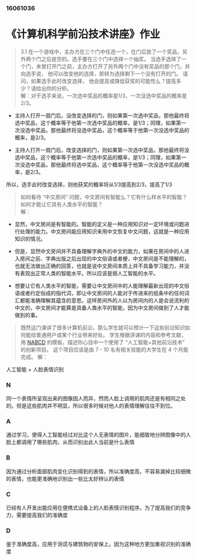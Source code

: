 ### 16061036

# 《计算机科学前沿技术讲座》作业

>3.1 在一个游戏中，主办方在三个门中任选一个，在门后放了一个奖品，另外两个门之后是空的。选手要在三个门中选择一个抽奖。 当选手选择了一个门，未曾打开门之前，主办方打开了另外两个门中没有奖品的那个门，并向选手说， 他可以改变他的选择，即转为选择剩下一个没有打开的门。 请问，如果选手此时改变选择， 他会提高或降低获奖的可能性么？提高多少？请给出你的分析。  
解：对于选手来说，一次选中奖品的概率是1/3，一次没选中奖品的概率是2/3。

- 主持人打开一扇门后，没改变选择的门，则如果第一次选中奖品，那他最终将选中奖品，这个概率等于他第一次选中奖品的概率，是1/3；同理，如果第一次没选中奖品，那他最终将没选中奖品，这个概率等于他第一次没选中奖品的概率，是2/3。

- 主持人打开一扇门后，改变选择的门，则如果第一次选中奖品，那他最终将没选中奖品，这个概率等于他第一次选中奖品的概率，是1/3；同理，如果第一次没选中奖品，那他最终将选中奖品，这个概率等于他第一次没选中奖品的概率，是2/3。

所以，选手此时改变选择，则他获奖的概率将从1/3提高到2/3，提高了1/3

> 如何看待 “中文房间” 问题，中文房间有智能么？它有什么样水平的智能？如何才能让它具有人类水平的智能？  
解：​	

- 显然，中文房间是有智能的。智能的定义是一种应用知识对一定环境或问题进行处理的能力。中文房间能应用知识来用中文恢复中文问题，这就是一种应用知识的情况。

- 但是，显然中文房间并不具备理解字典外的中文的能力，如果在房间中的人进入房间之前、字典出版之后出现的中文俗语或者梗，中文房间是不能理解的，也就无法做出正确的回答，也就是说中文房间本质上并不具备学习能力，并没有表现出正常人类的智能水平。所以应该是弱人工智能的水平。

- 想要让它有人类水平的智能，需要让中文房间中的人能理解最新出现的中文俗语或者约定俗成的指代词，即让中文房间的人能对于传进来的纸条中的任何词汇都能准确理解其蕴含的意思。这样房间外的人以为房间内的人是会说流利的中文的，中文房间才能算是具备人类水平的智能，因为中文房间做到了人才能做到的事。

> 既然这门课讲了很多计算机前沿，那么学生就可以预计一下这些前沿知识如何能给普通用户或某个行业带来好处。 学生根据讲课的内容和参考文献，用 [NABCD](https://www.cnblogs.com/xinz/archive/2010/12/01/1893323.html) 的模板，描述你心目中一个使用了 “人工智能+其他前沿技术” 的创新项目。 这个项目应该是由 7 - 10 名有相关技能的大学生在 4 个月能完成。
解：

人工智能 + 人脸表情识别
### N
同一个表情所呈现出来的图像因人而异，然而人脸上调用的肌肉还是有相同之处的。但是这些肌肉并不明显，所以很多时候对他人的表情理解往往不到位。

### A
通过学习，使得人工智能经过对比这个人无表情的图片，能细致地分辨图像中的人脸上都调用了哪些肌肉，从而识别出此人当前是什么表情

### B
因为通过分析面部肌肉变化识别得到的表情，所以准确度高，不容易漏掉比较细微的表情，也能更准确地识别出一些比太好辨认的表情

### C
已经有人开发出能应用在便携式设备上的人脸表情识别程序。为了提高我们的竞争力，需要提高我们的准确度

### D
鉴于准确度高，应用于测谎与建筑物的安保上。因为这种地方更加重视识别的准确度